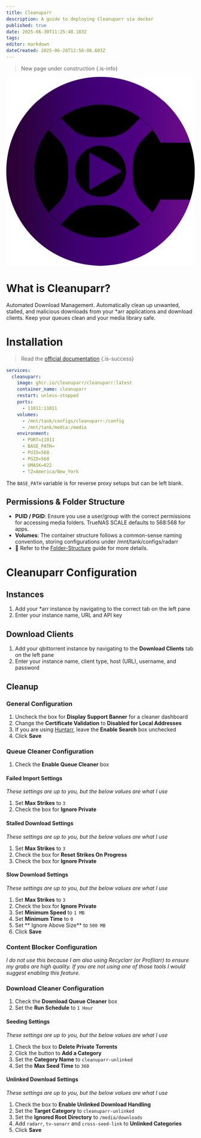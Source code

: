 ```yaml
---
title: Cleanuparr
description: A guide to deploying Cleanuparr via docker
published: true
date: 2025-06-30T11:25:48.183Z
tags: 
editor: markdown
dateCreated: 2025-06-28T12:56:06.603Z
---
```


> New page under construction
{.is-info}

![cleanuparr.png](/cleanuparr.png)

# What is Cleanuparr?

Automated Download Management. Automatically clean up unwanted, stalled, and malicious downloads from your \*arr applications and download clients. Keep your queues clean and your media library safe.

# Installation

> Read the [official documentation](https://cleanuparr.github.io/Cleanuparr/docs/)
{.is-success}


```yaml
services:
  cleanuparr:
    image: ghcr.io/cleanuparr/cleanuparr:latest
    container_name: cleanuparr
    restart: unless-stopped
    ports:
      - 11011:11011
    volumes:
      - /mnt/tank/configs/cleanuparr:/config
      - /mnt/tank/media:/media
    environment:
      - PORT=11011
      - BASE_PATH=
      - PUID=568
      - PGID=568
      - UMASK=022
      - TZ=America/New_York
```

The `BASE_PATH` variable is for reverse proxy setups but can be left blank.

## Permissions & Folder Structure

- **PUID / PGID**: Ensure you use a user/group with the correct permissions for accessing media folders. TrueNAS SCALE defaults to 568:568 for apps.
- **Volumes**: The container structure follows a common-sense naming convention, storing configurations under /mnt/tank/configs/radarr
- 📌 Refer to the [Folder-Structure](/Folder-Structure) guide for more details.


# Cleanuparr Configuration
## Instances
1. Add your \*arr instance by navigating to the correct tab on the left pane
1. Enter your instance name, URL and API key

## Download Clients
1. Add your qbittorrent instance by navigating to the **Download Clients** tab on the left pane
1. Enter your instance name, client type, host (URL), username, and password

## Cleanup
### General Configuration
1. Uncheck the box for **Display Support Banner** for a cleaner dashboard
1. Change the **Certificate Validation** to **Disabled for Local Addresses** 
1. If you are using [Huntarr](/huntarr), leave the **Enable Search** box unchecked
1. Click **Save**

### Queue Cleaner Configuration
1. Check the **Enable Queue Cleaner** box

#### Failed Import Settings
*These settings are up to you, but the below values are what I use*

1. Set **Max Strikes** to `3`
1. Check the box for **Ignore Private**

#### Stalled Download Settings
*These settings are up to you, but the below values are what I use*

1. Set **Max Strikes** to `3`
1. Check the box for **Reset Strikes On Progress**
1. Check the box for **Ignore Private**

#### Slow Download Settings
*These settings are up to you, but the below values are what I use*

1. Set **Max Strikes** to `3`
1. Check the box for **Ignore Private**
1. Set **Minimum Speed** to `1 MB`
1. Set **Minimum Time** to `0`
1. Set ** Ignore Above Size** to `500 MB`
1. Click **Save**

### Content Blocker Configuration
*I do not use this because I am also using Recyclarr (or Profilarr) to ensure my grabs are high quality. If you are not using one of those tools I would suggest enabling this feature.*

### Download Cleaner Configuration
1. Check the **Download Queue Cleaner** box
1. Set the **Run Schedule** to `1 Hour`

#### Seeding Settings
*These settings are up to you, but the below values are what I use*

1. Check the box to **Delete Private Torrents**
1. Click the button to **Add a Category**
1. Set the **Category Name** to `cleanuparr-unlinked`
1. Set the **Max Seed Time** to `360`

#### Unlinked Download Settings
*These settings are up to you, but the below values are what I use*

1. Check the box to **Enable Unlinked Download Handling**
1. Set the **Target Category** to `cleanuparr-unlinked`
1. Set the **Ignored Root Directory** to `/media/downloads`
1. Add `radarr`, `tv-sonarr` and `cross-seed-link` to **Unlinked Categories**
1. Click **Save**












